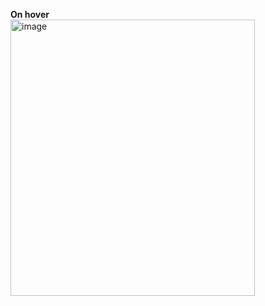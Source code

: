 **On hover** <br>
<img width="391" height="442" alt="image" src="https://github.com/user-attachments/assets/4505aaed-9770-43be-a192-9b9f4f70ffdc" />
